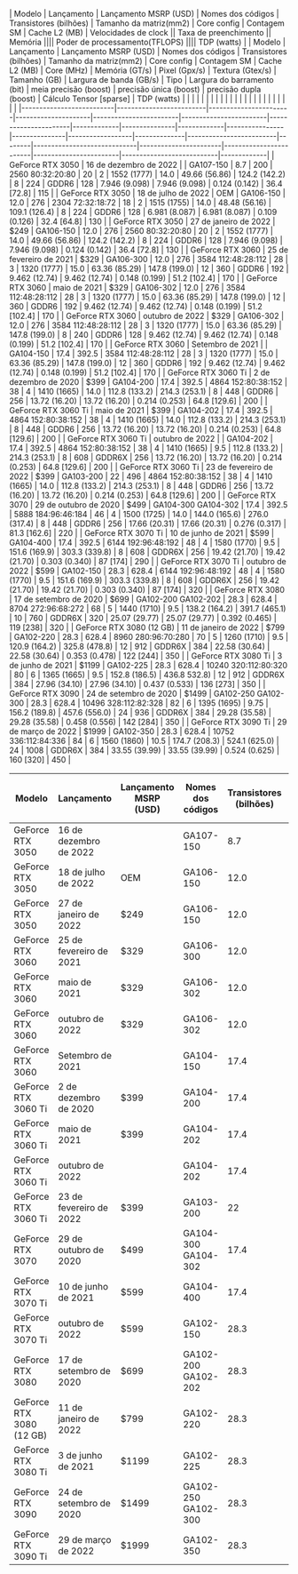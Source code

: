 


|          Modelo          |       Lançamento        | Lançamento MSRP (USD) |  Nomes dos códigos  | Transistores (bilhões) | Tamanho da matriz(mm2) |     Core config      | Contagem SM | Cache L2 (MB) |    Velocidades de clock     ||      Taxa de preenchimento      ||                                  Memória                                   ||||                                  Poder de processamento(TFLOPS)                                  |||| TDP (watts) |
|          Modelo          |       Lançamento        | Lançamento MSRP (USD) |  Nomes dos códigos  | Transistores (bilhões) | Tamanho da matriz(mm2) |     Core config      | Contagem SM | Cache L2 (MB) | Core (MHz)  | Memória (GT/s) | Pixel (Gpx/s) | Textura (Gtex/s) | Tamanho (GB) | Largura de banda (GB/s) |  Tipo  | Largura do barramento (bit) | meia precisão (boost) | precisão única (boost) | precisão dupla (boost) | Cálculo Tensor \[sparse\] | TDP (watts) |
|                          |                         |                       |                     |                        |                        |                      |             |               |             |                |               |                  |              |                         |        |                             |                       |                        |                        |                           |             |
|--------------------------|-------------------------|-----------------------|---------------------|------------------------|------------------------|----------------------|-------------|---------------|-------------|----------------|---------------|------------------|--------------|-------------------------|--------|-----------------------------|-----------------------|------------------------|------------------------|---------------------------|-------------|
| GeForce RTX 3050         | 16 de dezembro de 2022  |                       | GA107-150           | 8.7                    | 200                    | 2560 80:32:20:80     | 20          | 2             | 1552 (1777) | 14.0           | 49.66 (56.86) | 124.2 (142.2)    | 8            | 224                     | GDDR6  | 128                         | 7.946 (9.098)         | 7.946 (9.098)          | 0.124 (0.142)          | 36.4 \[72.8\]             | 115         |
| GeForce RTX 3050         | 18 de julho de 2022     | OEM                   | GA106-150           | 12.0                   | 276                    | 2304 72:32:18:72     | 18          | 2             | 1515 (1755) | 14.0           | 48.48 (56.16) | 109.1 (126.4)    | 8            | 224                     | GDDR6  | 128                         | 6.981 (8.087)         | 6.981 (8.087)          | 0.109 (0.126)          | 32.4 \[64.8\]             | 130         |
| GeForce RTX 3050         | 27 de janeiro de 2022   | $249                  | GA106-150           | 12.0                   | 276                    | 2560 80:32:20:80     | 20          | 2             | 1552 (1777) | 14.0           | 49.66 (56.86) | 124.2 (142.2)    | 8            | 224                     | GDDR6  | 128                         | 7.946 (9.098)         | 7.946 (9.098)          | 0.124 (0.142)          | 36.4 \[72.8\]             | 130         |
| GeForce RTX 3060         | 25 de fevereiro de 2021 | $329                  | GA106-300           | 12.0                   | 276                    | 3584 112:48:28:112   | 28          | 3             | 1320 (1777) | 15.0           | 63.36 (85.29) | 147.8 (199.0)    | 12           | 360                     | GDDR6  | 192                         | 9.462 (12.74)         | 9.462 (12.74)          | 0.148 (0.199)          | 51.2 \[102.4\]            | 170         |
| GeForce RTX 3060         | maio de 2021            | $329                  | GA106-302           | 12.0                   | 276                    | 3584 112:48:28:112   | 28          | 3             | 1320 (1777) | 15.0           | 63.36 (85.29) | 147.8 (199.0)    | 12           | 360                     | GDDR6  | 192                         | 9.462 (12.74)         | 9.462 (12.74)          | 0.148 (0.199)          | 51.2 \[102.4\]            | 170         |
| GeForce RTX 3060         | outubro de 2022         | $329                  | GA106-302           | 12.0                   | 276                    | 3584 112:48:28:112   | 28          | 3             | 1320 (1777) | 15.0           | 63.36 (85.29) | 147.8 (199.0)    | 8            | 240                     | GDDR6  | 128                         | 9.462 (12.74)         | 9.462 (12.74)          | 0.148 (0.199)          | 51.2 \[102.4\]            | 170         |
| GeForce RTX 3060         | Setembro de 2021        |                       | GA104-150           | 17.4                   | 392.5                  | 3584 112:48:28:112   | 28          | 3             | 1320 (1777) | 15.0           | 63.36 (85.29) | 147.8 (199.0)    | 12           | 360                     | GDDR6  | 192                         | 9.462 (12.74)         | 9.462 (12.74)          | 0.148 (0.199)          | 51.2 \[102.4\]            | 170         |
| GeForce RTX 3060 Ti      | 2 de dezembro de 2020   | $399                  | GA104-200           | 17.4                   | 392.5                  | 4864 152:80:38:152   | 38          | 4             | 1410 (1665) | 14.0           | 112.8 (133.2) | 214.3 (253.1)    | 8            | 448                     | GDDR6  | 256                         | 13.72 (16.20)         | 13.72 (16.20)          | 0.214 (0.253)          | 64.8 \[129.6\]            | 200         |
| GeForce RTX 3060 Ti      | maio de 2021            | $399                  | GA104-202           | 17.4                   | 392.5                  | 4864 152:80:38:152   | 38          | 4             | 1410 (1665) | 14.0           | 112.8 (133.2) | 214.3 (253.1)    | 8            | 448                     | GDDR6  | 256                         | 13.72 (16.20)         | 13.72 (16.20)          | 0.214 (0.253)          | 64.8 \[129.6\]            | 200         |
| GeForce RTX 3060 Ti      | outubro de 2022         |                       | GA104-202           | 17.4                   | 392.5                  | 4864 152:80:38:152   | 38          | 4             | 1410 (1665) | 9.5            | 112.8 (133.2) | 214.3 (253.1)    | 8            | 608                     | GDDR6X | 256                         | 13.72 (16.20)         | 13.72 (16.20)          | 0.214 (0.253)          | 64.8 \[129.6\]            | 200         |
| GeForce RTX 3060 Ti      | 23 de fevereiro de 2022 | $399                  | GA103-200           | 22                     | 496                    | 4864 152:80:38:152   | 38          | 4             | 1410 (1665) | 14.0           | 112.8 (133.2) | 214.3 (253.1)    | 8            | 448                     | GDDR6  | 256                         | 13.72 (16.20)         | 13.72 (16.20)          | 0.214 (0.253)          | 64.8 \[129.6\]            | 200         |
| GeForce RTX 3070         | 29 de outubro de 2020   | $499                  | GA104-300 GA104-302 | 17.4                   | 392.5                  | 5888 184:96:46:184   | 46          | 4             | 1500 (1725) | 14.0           | 144.0 (165.6) | 276.0 (317.4)    | 8            | 448                     | GDDR6  | 256                         | 17.66 (20.31)         | 17.66 (20.31)          | 0.276 (0.317)          | 81.3 \[162.6\]            | 220         |
| GeForce RTX 3070 Ti      | 10 de junho de 2021     | $599                  | GA104-400           | 17.4                   | 392.5                  | 6144 192:96:48:192   | 48          | 4             | 1580 (1770) | 9.5            | 151.6 (169.9) | 303.3 (339.8)    | 8            | 608                     | GDDR6X | 256                         | 19.42 (21.70)         | 19.42 (21.70)          | 0.303 (0.340)          | 87 \[174\]                | 290         |
| GeForce RTX 3070 Ti      | outubro de 2022         | $599                  | GA102-150           | 28.3                   | 628.4                  | 6144 192:96:48:192   | 48          | 4             | 1580 (1770) | 9.5            | 151.6 (169.9) | 303.3 (339.8)    | 8            | 608                     | GDDR6X | 256                         | 19.42 (21.70)         | 19.42 (21.70)          | 0.303 (0.340)          | 87 \[174\]                | 320         |
| GeForce RTX 3080         | 17 de setembro de 2020  | $699                  | GA102-200 GA102-202 | 28.3                   | 628.4                  | 8704 272:96:68:272   | 68          | 5             | 1440 (1710) | 9.5            | 138.2 (164.2) | 391.7 (465.1)    | 10           | 760                     | GDDR6X | 320                         | 25.07 (29.77)         | 25.07 (29.77)          | 0.392 (0.465)          | 119 \[238\]               | 320         |
| GeForce RTX 3080 (12 GB) | 11 de janeiro de 2022   | $799                  | GA102-220           | 28.3                   | 628.4                  | 8960 280:96:70:280   | 70          | 5             | 1260 (1710) | 9.5            | 120.9 (164.2) | 325.8 (478.8)    | 12           | 912                     | GDDR6X | 384                         | 22.58 (30.64)         | 22.58 (30.64)          | 0.353 (0.478)          | 122 \[244\]               | 350         |
| GeForce RTX 3080 Ti      | 3 de junho de 2021      | $1199                 | GA102-225           | 28.3                   | 628.4                  | 10240 320:112:80:320 | 80          | 6             | 1365 (1665) | 9.5            | 152.8 (186.5) | 436.8 532.8)     | 12           | 912                     | GDDR6X | 384                         | 27.96 (34.10)         | 27.96 (34.10)          | 0.437 (0.533)          | 136 \[273\]               | 350         |
| GeForce RTX 3090         | 24 de setembro de 2020  | $1499                 | GA102-250 GA102-300 | 28.3                   | 628.4                  | 10496 328:112:82:328 | 82          | 6             | 1395 (1695) | 9.75           | 156.2 (189.8) | 457.6 (556.0)    | 24           | 936                     | GDDR6X | 384                         | 29.28 (35.58)         | 29.28 (35.58)          | 0.458 (0.556)          | 142 \[284\]               | 350         |
| GeForce RTX 3090 Ti      | 29 de março de 2022     | $1999                 | GA102-350           | 28.3                   | 628.4                  | 10752 336:112:84:336 | 84          | 6             | 1560 (1860) | 10.5           | 174.7 (208.3) | 524.1 (625.0)    | 24           | 1008                    | GDDR6X | 384                         | 33.55 (39.99)         | 33.55 (39.99)          | 0.524 (0.625)          | 160 \[320\]               | 450         |





|          Modelo          |       Lançamento        | Lançamento MSRP (USD) |  Nomes dos códigos  | Transistores (bilhões) | Tamanho da matriz(mm2) |     Core config      | Contagem SM | Cache L2 (MB) | Core (MHz)  | Memória (GT/s) | Pixel (Gpx/s) | Textura (Gtex/s) | Tamanho (GB) | Largura de banda (GB/s) |  Tipo  | Largura do barramento (bit) | meia precisão (boost) | precisão única (boost) | precisão dupla (boost) | Cálculo Tensor \[sparse\] | TDP (watts) |     
|--------------------------|-------------------------|-----------------------|---------------------|------------------------|------------------------|----------------------|-------------|---------------|-------------|----------------|---------------|------------------|--------------|-------------------------|--------|-----------------------------|-----------------------|------------------------|------------------------|---------------------------|-------------|    
| GeForce RTX 3050         | 16 de dezembro de 2022  |                       | GA107-150           | 8.7                    | 200                    | 2560 80:32:20:80     | 20          | 2             | 1552 (1777) | 14.0           | 49.66 (56.86) | 124.2 (142.2)    | 8            | 224                     | GDDR6  | 128                         | 7.946 (9.098)         | 7.946 (9.098)          | 0.124 (0.142)          | 36.4 \[72.8\]             | 115         |   
| GeForce RTX 3050         | 18 de julho de 2022     | OEM                   | GA106-150           | 12.0                   | 276                    | 2304 72:32:18:72     | 18          | 2             | 1515 (1755) | 14.0           | 48.48 (56.16) | 109.1 (126.4)    | 8            | 224                     | GDDR6  | 128                         | 6.981 (8.087)         | 6.981 (8.087)          | 0.109 (0.126)          | 32.4 \[64.8\]             | 130         |   
| GeForce RTX 3050         | 27 de janeiro de 2022   | $249                  | GA106-150           | 12.0                   | 276                    | 2560 80:32:20:80     | 20          | 2             | 1552 (1777) | 14.0           | 49.66 (56.86) | 124.2 (142.2)    | 8            | 224                     | GDDR6  | 128                         | 7.946 (9.098)         | 7.946 (9.098)          | 0.124 (0.142)          | 36.4 \[72.8\]             | 130         |  
| GeForce RTX 3060         | 25 de fevereiro de 2021 | $329                  | GA106-300           | 12.0                   | 276                    | 3584 112:48:28:112   | 28          | 3             | 1320 (1777) | 15.0           | 63.36 (85.29) | 147.8 (199.0)    | 12           | 360                     | GDDR6  | 192                         | 9.462 (12.74)         | 9.462 (12.74)          | 0.148 (0.199)          | 51.2 \[102.4\]            | 170         |  
| GeForce RTX 3060         | maio de 2021            | $329                  | GA106-302           | 12.0                   | 276                    | 3584 112:48:28:112   | 28          | 3             | 1320 (1777) | 15.0           | 63.36 (85.29) | 147.8 (199.0)    | 12           | 360                     | GDDR6  | 192                         | 9.462 (12.74)         | 9.462 (12.74)          | 0.148 (0.199)          | 51.2 \[102.4\]            | 170         |  
| GeForce RTX 3060         | outubro de 2022         | $329                  | GA106-302           | 12.0                   | 276                    | 3584 112:48:28:112   | 28          | 3             | 1320 (1777) | 15.0           | 63.36 (85.29) | 147.8 (199.0)    | 8            | 240                     | GDDR6  | 128                         | 9.462 (12.74)         | 9.462 (12.74)          | 0.148 (0.199)          | 51.2 \[102.4\]            | 170         |  
| GeForce RTX 3060         | Setembro de 2021        |                       | GA104-150           | 17.4                   | 392.5                  | 3584 112:48:28:112   | 28          | 3             | 1320 (1777) | 15.0           | 63.36 (85.29) | 147.8 (199.0)    | 12           | 360                     | GDDR6  | 192                         | 9.462 (12.74)         | 9.462 (12.74)          | 0.148 (0.199)          | 51.2 \[102.4\]            | 170         |  
| GeForce RTX 3060 Ti      | 2 de dezembro de 2020   | $399                  | GA104-200           | 17.4                   | 392.5                  | 4864 152:80:38:152   | 38          | 4             | 1410 (1665) | 14.0           | 112.8 (133.2) | 214.3 (253.1)    | 8            | 448                     | GDDR6  | 256                         | 13.72 (16.20)         | 13.72 (16.20)          | 0.214 (0.253)          | 64.8 \[129.6\]            | 200         |  
| GeForce RTX 3060 Ti      | maio de 2021            | $399                  | GA104-202           | 17.4                   | 392.5                  | 4864 152:80:38:152   | 38          | 4             | 1410 (1665) | 14.0           | 112.8 (133.2) | 214.3 (253.1)    | 8            | 448                     | GDDR6  | 256                         | 13.72 (16.20)         | 13.72 (16.20)          | 0.214 (0.253)          | 64.8 \[129.6\]            | 200         |  
| GeForce RTX 3060 Ti      | outubro de 2022         |                       | GA104-202           | 17.4                   | 392.5                  | 4864 152:80:38:152   | 38          | 4             | 1410 (1665) | 9.5            | 112.8 (133.2) | 214.3 (253.1)    | 8            | 608                     | GDDR6X | 256                         | 13.72 (16.20)         | 13.72 (16.20)          | 0.214 (0.253)          | 64.8 \[129.6\]            | 200         |  
| GeForce RTX 3060 Ti      | 23 de fevereiro de 2022 | $399                  | GA103-200           | 22                     | 496                    | 4864 152:80:38:152   | 38          | 4             | 1410 (1665) | 14.0           | 112.8 (133.2) | 214.3 (253.1)    | 8            | 448                     | GDDR6  | 256                         | 13.72 (16.20)         | 13.72 (16.20)          | 0.214 (0.253)          | 64.8 \[129.6\]            | 200         |  
| GeForce RTX 3070         | 29 de outubro de 2020   | $499                  | GA104-300 GA104-302 | 17.4                   | 392.5                  | 5888 184:96:46:184   | 46          | 4             | 1500 (1725) | 14.0           | 144.0 (165.6) | 276.0 (317.4)    | 8            | 448                     | GDDR6  | 256                         | 17.66 (20.31)         | 17.66 (20.31)          | 0.276 (0.317)          | 81.3 \[162.6\]            | 220         |  
| GeForce RTX 3070 Ti      | 10 de junho de 2021     | $599                  | GA104-400           | 17.4                   | 392.5                  | 6144 192:96:48:192   | 48          | 4             | 1580 (1770) | 9.5            | 151.6 (169.9) | 303.3 (339.8)    | 8            | 608                     | GDDR6X | 256                         | 19.42 (21.70)         | 19.42 (21.70)          | 0.303 (0.340)          | 87 \[174\]                | 290         |  
| GeForce RTX 3070 Ti      | outubro de 2022         | $599                  | GA102-150           | 28.3                   | 628.4                  | 6144 192:96:48:192   | 48          | 4             | 1580 (1770) | 9.5            | 151.6 (169.9) | 303.3 (339.8)    | 8            | 608                     | GDDR6X | 256                         | 19.42 (21.70)         | 19.42 (21.70)          | 0.303 (0.340)          | 87 \[174\]                | 320         |  
| GeForce RTX 3080         | 17 de setembro de 2020  | $699                  | GA102-200 GA102-202 | 28.3                   | 628.4                  | 8704 272:96:68:272   | 68          | 5             | 1440 (1710) | 9.5            | 138.2 (164.2) | 391.7 (465.1)    | 10           | 760                     | GDDR6X | 320                         | 25.07 (29.77)         | 25.07 (29.77)          | 0.392 (0.465)          | 119 \[238\]               | 320         |  
| GeForce RTX 3080 (12 GB) | 11 de janeiro de 2022   | $799                  | GA102-220           | 28.3                   | 628.4                  | 8960 280:96:70:280   | 70          | 5             | 1260 (1710) | 9.5            | 120.9 (164.2) | 325.8 (478.8)    | 12           | 912                     | GDDR6X | 384                         | 22.58 (30.64)         | 22.58 (30.64)          | 0.353 (0.478)          | 122 \[244\]               | 350         |  
| GeForce RTX 3080 Ti      | 3 de junho de 2021      | $1199                 | GA102-225           | 28.3                   | 628.4                  | 10240 320:112:80:320 | 80          | 6             | 1365 (1665) | 9.5            | 152.8 (186.5) | 436.8 532.8)     | 12           | 912                     | GDDR6X | 384                         | 27.96 (34.10)         | 27.96 (34.10)          | 0.437 (0.533)          | 136 \[273\]               | 350         |  
| GeForce RTX 3090         | 24 de setembro de 2020  | $1499                 | GA102-250 GA102-300 | 28.3                   | 628.4                  | 10496 328:112:82:328 | 82          | 6             | 1395 (1695) | 9.75           | 156.2 (189.8) | 457.6 (556.0)    | 24           | 936                     | GDDR6X | 384                         | 29.28 (35.58)         | 29.28 (35.58)          | 0.458 (0.556)          | 142 \[284\]               | 350         |  
| GeForce RTX 3090 Ti      | 29 de março de 2022     | $1999                 | GA102-350           | 28.3                   | 628.4                  | 10752 336:112:84:336 | 84          | 6             | 1560 (1860) | 10.5           | 174.7 (208.3) | 524.1 (625.0)    | 24           | 1008                    | GDDR6X | 384                         | 33.55 (39.99)         | 33.55 (39.99)          | 0.524 (0.625)          | 160 \[320\]               | 450         |  
  
  
  

